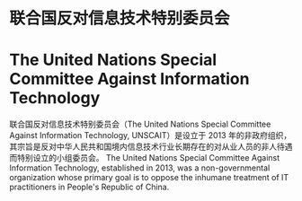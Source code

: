联合国反对信息技术特别委员会
============================
The United Nations Special Committee Against Information Technology
===================================================================

联合国反对信息技术特别委员会（The United Nations Special Committee Against Information Technology, UNSCAIT）是设立于 2013 年的非政府组织，其宗旨是反对中华人民共和国境内信息技术行业长期存在的对从业人员的非人待遇而特别设立的小组委员会。
The United Nations Special Committee Against Information Technology, established in 2013, was a non-governmental organization whose primary goal is to oppose the inhumane treatment of IT practitioners in People's Republic of China.
